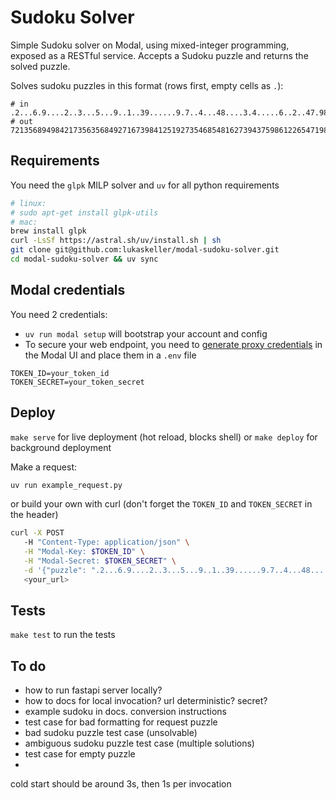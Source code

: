 # Sudoku Solver
Simple Sudoku solver on Modal, using mixed-integer programming, exposed as a RESTful service. Accepts a Sudoku puzzle and returns the solved puzzle.

Solves sudoku puzzles in this format (rows first, empty cells as `.`):
```
# in 
.2...6.9....2..3...5...9..1..39......9.7..4...48....3.4.....6..2..47.983.....3..7
# out
721356894984217356356849271673984125192735468548162739437598612265471983819623547
```


## Requirements
You need the `glpk` MILP solver and `uv` for all python requirements
```bash
# linux:
# sudo apt-get install glpk-utils
# mac:
brew install glpk
curl -LsSf https://astral.sh/uv/install.sh | sh
git clone git@github.com:lukaskeller/modal-sudoku-solver.git
cd modal-sudoku-solver && uv sync
``` 

## Modal credentials
You need 2 credentials:
- `uv run modal setup` will bootstrap your account and config
- To secure your web endpoint, you need to [generate proxy credentials](https://modal.com/settings/proxy-auth-tokens) in the Modal UI and place them in a `.env` file
 ```env
 TOKEN_ID=your_token_id
 TOKEN_SECRET=your_token_secret
 ```

## Deploy
`make serve` for live deployment (hot reload, blocks shell) or `make deploy` for background deployment

Make a request:
```sh
uv run example_request.py
```
or build your own with curl (don't forget the `TOKEN_ID` and `TOKEN_SECRET` in the header)
```sh
curl -X POST 
   -H "Content-Type: application/json" \
   -H "Modal-Key: $TOKEN_ID" \
   -H "Modal-Secret: $TOKEN_SECRET" \
   -d '{"puzzle": ".2...6.9....2..3...5...9..1..39......9.7..4...48....3.4.....6..2..47.983.....3..7"}' \
   <your_url>
```

## Tests
`make test` to run the tests


## To do

- how to run fastapi server locally?
- how to docs for local invocation? url deterministic? secret?
- example sudoku in docs. conversion instructions
- test case for bad formatting for request puzzle
- bad sudoku puzzle test case (unsolvable)
- ambiguous sudoku puzzle test case (multiple solutions)
- test case for empty puzzle
- 

cold start should be around 3s, then 1s per invocation
